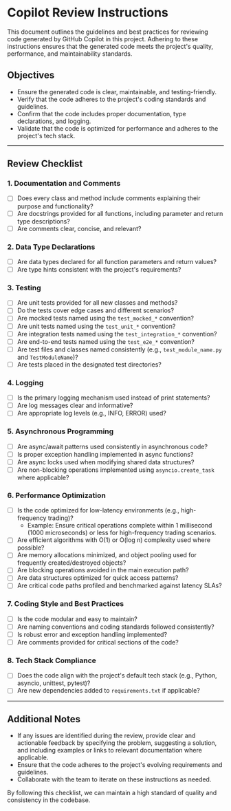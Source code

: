 # Copilot Review Instructions

This document outlines the guidelines and best practices for reviewing code generated by GitHub Copilot in this project. Adhering to these instructions ensures that the generated code meets the project's quality, performance, and maintainability standards.

## Objectives
- Ensure the generated code is clear, maintainable, and testing-friendly.
- Verify that the code adheres to the project's coding standards and guidelines.
- Confirm that the code includes proper documentation, type declarations, and logging.
- Validate that the code is optimized for performance and adheres to the project's tech stack.

---

## Review Checklist

### 1. Documentation and Comments
- [ ] Does every class and method include comments explaining their purpose and functionality?
- [ ] Are docstrings provided for all functions, including parameter and return type descriptions?
- [ ] Are comments clear, concise, and relevant?

### 2. Data Type Declarations
- [ ] Are data types declared for all function parameters and return values?
- [ ] Are type hints consistent with the project's requirements?

### 3. Testing
- [ ] Are unit tests provided for all new classes and methods?
- [ ] Do the tests cover edge cases and different scenarios?
- [ ] Are mocked tests named using the `test_mocked_*` convention?
- [ ] Are unit tests named using the `test_unit_*` convention?
- [ ] Are integration tests named using the `test_integration_*` convention?
- [ ] Are end-to-end tests named using the `test_e2e_*` convention?
- [ ] Are test files and classes named consistently (e.g., `test_module_name.py` and `TestModuleName`)?
- [ ] Are tests placed in the designated test directories?

### 4. Logging
- [ ] Is the primary logging mechanism used instead of print statements?
- [ ] Are log messages clear and informative?
- [ ] Are appropriate log levels (e.g., INFO, ERROR) used?

### 5. Asynchronous Programming
- [ ] Are async/await patterns used consistently in asynchronous code?
- [ ] Is proper exception handling implemented in async functions?
- [ ] Are async locks used when modifying shared data structures?
- [ ] Are non-blocking operations implemented using `asyncio.create_task` where applicable?

### 6. Performance Optimization
- [ ] Is the code optimized for low-latency environments (e.g., high-frequency trading)?
  - Example: Ensure critical operations complete within 1 millisecond (1000 microseconds) or less for high-frequency trading scenarios.
- [ ] Are efficient algorithms with O(1) or O(log n) complexity used where possible?
- [ ] Are memory allocations minimized, and object pooling used for frequently created/destroyed objects?
- [ ] Are blocking operations avoided in the main execution path?
- [ ] Are data structures optimized for quick access patterns?
- [ ] Are critical code paths profiled and benchmarked against latency SLAs?

### 7. Coding Style and Best Practices
- [ ] Is the code modular and easy to maintain?
- [ ] Are naming conventions and coding standards followed consistently?
- [ ] Is robust error and exception handling implemented?
- [ ] Are comments provided for critical sections of the code?

### 8. Tech Stack Compliance
- [ ] Does the code align with the project's default tech stack (e.g., Python, asyncio, unittest, pytest)?
- [ ] Are new dependencies added to `requirements.txt` if applicable?

---

## Additional Notes
- If any issues are identified during the review, provide clear and actionable feedback by specifying the problem, suggesting a solution, and including examples or links to relevant documentation where applicable.
- Ensure that the code adheres to the project's evolving requirements and guidelines.
- Collaborate with the team to iterate on these instructions as needed.

By following this checklist, we can maintain a high standard of quality and consistency in the codebase.
